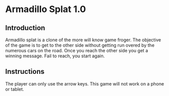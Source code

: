 # Armadillo Splat 1.0 #

## Introduction ##

Armadillo splat is a clone of the more will know game froger.  The objective of the game
is to get to the other side without getting run overed by the numerous cars on the
road.  Once you reach the other side you get a winning message.  Fail to reach, you start again.

## Instructions ##

The player can only use the arrow keys.  This game will not work on a phone or tablet.